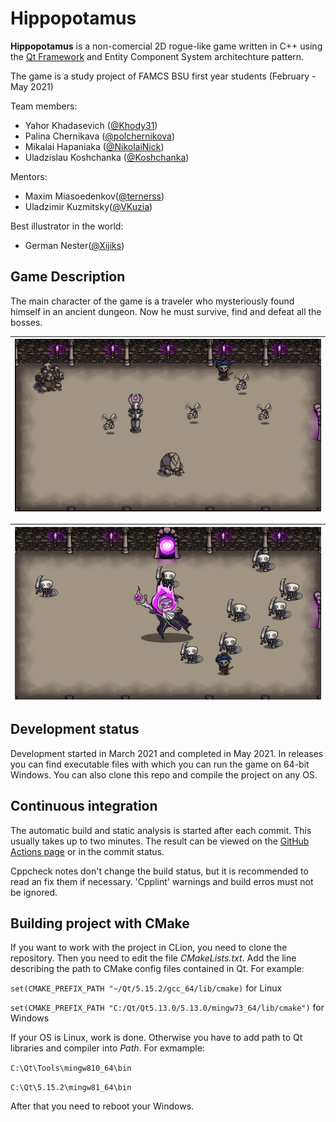 # Hippopotamus

**Hippopotamus** is a non-comercial 2D rogue-like game written in C++ using the [Qt Framework](https://www.qt.io) and Entity Component System architechture pattern.

The game is a study project of FAMCS BSU first year students (February - May 2021) 

Team members:

* Yahor Khadasevich ([@Khody31](https://github.com/Khody31))
* Palina Chernikava ([@polchernikova](https://github.com/polchernikova))
* Mikalai Hapaniaka ([@NikolaiNick](https://github.com/NikolaiNick))
* Uladzislau Koshchanka ([@Koshchanka](https://github.com/Koshchanka))

Mentors:

* Maxim Miasoedenkov([@ternerss](https://github.com/ternerss))
* Uladzimir Kuzmitsky([@VKuzia](https://github.com/VKuzia))

Best illustrator in the world:

* German Nester([@Xijiks](https://github.com/Xijiks))

## Game Description

The main character of the game is a traveler who mysteriously found
himself in an ancient dungeon. Now he must survive, find and defeat all the bosses. 

| ![](resources/preview/gameplay.png) |
| ---------------------------------- |

| ![](resources/preview/boss-figth.png) | 
| ---------------------------------- |

## Development status

Development started in March 2021 and completed in May 2021.
In releases you can find executable files with which you can run the game on 64-bit Windows. You can also clone this repo and compile the project on any OS.

## Continuous integration

The automatic build and static analysis is started after each commit. This usually takes up to two minutes. The result can be viewed on the [GitHub Actions page](https://github.com/Khody31/hippopotamus/actions) or in the commit status. 

Cppcheck notes don't change the build status, but it is recommended to read an fix them
if necessary. 'Cpplint' warnings and build erros must not be ignored.

## Building project with CMake

If you want to work with the project in CLion, you need to clone the repository. 
Then you need to edit the file *CMakeLists.txt*.
Add the line describing the path to CMake config files contained in Qt.
For example:

 `set(CMAKE_PREFIX_PATH "~/Qt/5.15.2/gcc_64/lib/cmake)` for Linux 
 
 `set(CMAKE_PREFIX_PATH "C:/Qt/Qt5.13.0/5.13.0/mingw73_64/lib/cmake")` for Windows

If your OS is Linux, work is done. Otherwise you have to add path to Qt libraries and compiler into *Path*.
For exmample:

`C:\Qt\Tools\mingw810_64\bin`

`C:\Qt\5.15.2\mingw81_64\bin`

After that you need to reboot your Windows. 
